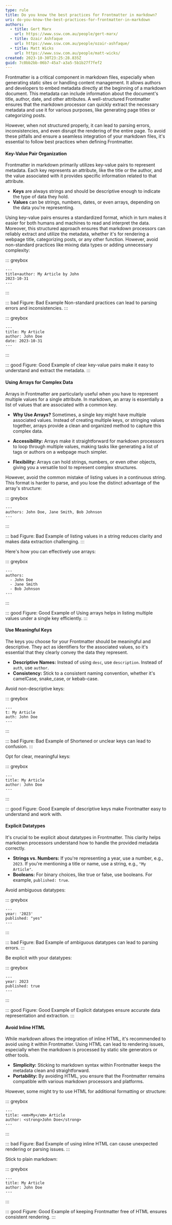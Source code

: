 ```yaml
---
type: rule
title: Do you know the best practices for Frontmatter in markdown?
uri: do-you-know-the-best-practices-for-frontmatter-in-markdown
authors:
  - title: Gert Marx
    url: https://www.ssw.com.au/people/gert-marx/
  - title: Ozair Ashfaque
    url: https://www.ssw.com.au/people/ozair-ashfaque/
  - title: Matt Wicks
    url: https://www.ssw.com.au/people/matt-wicks/
created: 2023-10-30T23:25:28.835Z
guid: 7c0bb2bb-06b7-45a7-a3a5-5b1b27f7fef2
---
```


Frontmatter is a critical component in markdown files, especially when generating static sites or handling content management. It allows authors and developers to embed metadata directly at the beginning of a markdown document. This metadata can include information about the document's title, author, date, and other attributes. A well-structured Frontmatter ensures that the markdown processor can quickly extract the necessary metadata and use it for various purposes, like generating page titles or categorizing posts. 

However, when not structured properly, it can lead to parsing errors, inconsistencies, and even disrupt the rendering of the entire page. To avoid these pitfalls and ensure a seamless integration of your markdown files, it's essential to follow best practices when defining Frontmatter.

<!--endintro-->

#### Key-Value Pair Organization

Frontmatter in markdown primarily utilizes key-value pairs to represent metadata. Each key represents an attribute, like the title or the author, and the value associated with it provides specific information related to that attribute.

- **Keys** are always strings and should be descriptive enough to indicate the type of data they hold.
- **Values** can be strings, numbers, dates, or even arrays, depending on the data you're representing.

Using key-value pairs ensures a standardized format, which in turn makes it easier for both humans and machines to read and interpret the data. Moreover, this structured approach ensures that markdown processors can reliably extract and utilize the metadata, whether it's for rendering a webpage title, categorizing posts, or any other function.
However, avoid non-standard practices like mixing data types or adding unnecessary complexity:

::: greybox
```
---
title+author: My Article by John
2023-10-31
---
```
:::

::: bad 
Figure: Bad Example Non-standard practices can lead to parsing errors and inconsistencies.
:::

::: greybox
```
---
title: My Article
author: John Doe
date: 2023-10-31
---
```
:::

::: good 
Figure: Good Example of clear key-value pairs make it easy to understand and extract the metadata.
:::




#### Using Arrays for Complex Data

Arrays in Frontmatter are particularly useful when you have to represent multiple values for a single attribute. In markdown, an array is essentially a list of values that are associated with a common key.

- **Why Use Arrays?** Sometimes, a single key might have multiple associated values. Instead of creating multiple keys, or stringing values together, arrays provide a clean and organized method to capture this complex data.
  
- **Accessibility:** Arrays make it straightforward for markdown processors to loop through multiple values, making tasks like generating a list of tags or authors on a webpage much simpler.

- **Flexibility:** Arrays can hold strings, numbers, or even other objects, giving you a versatile tool to represent complex structures.

However, avoid the common mistake of listing values in a continuous string. This format is harder to parse, and you lose the distinct advantage of the array's structure:

::: greybox
```
---
authors: John Doe, Jane Smith, Bob Johnson
---
```
:::

::: bad 
Figure: Bad Example of listing values in a string reduces clarity and makes data extraction challenging.
:::

Here's how you can effectively use arrays:

::: greybox
```
---
authors: 
  - John Doe
  - Jane Smith
  - Bob Johnson
---
```
:::

::: good 
Figure: Good Example of Using arrays helps in listing multiple values under a single key efficiently. 
:::




#### Use Meaningful Keys
 
The keys you choose for your Frontmatter should be meaningful and descriptive. They act as identifiers for the associated values, so it's essential that they clearly convey the data they represent.
 
- **Descriptive Names:** Instead of using `desc`, use `description`. Instead of `auth`, use `author`.
- **Consistency:** Stick to a consistent naming convention, whether it's camelCase, snake_case, or kebab-case.
 
Avoid non-descriptive keys:
 
::: greybox
```
---
t: My Article
auth: John Doe
---
```
:::
 
::: bad 
Figure: Bad Example of Shortened or unclear keys can lead to confusion.
:::
 
Opt for clear, meaningful keys:
 
::: greybox
```
---
title: My Article
author: John Doe
---
```
:::
 
::: good 
Figure: Good Example of descriptive keys make Frontmatter easy to understand and work with.




#### Explicit Datatypes
 
It's crucial to be explicit about datatypes in Frontmatter. This clarity helps markdown processors understand how to handle the provided metadata correctly.
 
- **Strings vs. Numbers:** If you're representing a year, use a number, e.g., `2023`. If you're mentioning a title or name, use a string, e.g., `"My Article"`.
- **Booleans:** For binary choices, like true or false, use booleans. For example, `published: true`.
 
Avoid ambiguous datatypes:
 
::: greybox
```
---
year: '2023'
published: "yes"
---
```
:::
 
::: bad 
Figure: Bad Example of ambiguous datatypes can lead to parsing errors. 
:::
 
Be explicit with your datatypes:
 
::: greybox
```
---
year: 2023
published: true
---
```
:::
 
::: good 
Figure: Good Example of Explicit datatypes ensure accurate data representation and extraction. 
:::




#### Avoid Inline HTML
 
While markdown allows the integration of inline HTML, it's recommended to avoid using it within Frontmatter. Using HTML can lead to rendering issues, especially when the markdown is processed by static site generators or other tools.
 
- **Simplicity:** Sticking to markdown syntax within Frontmatter keeps the metadata clean and straightforward. 
- **Portability:** By avoiding HTML, you ensure that the Frontmatter remains compatible with various markdown processors and platforms.
 
However, some might try to use HTML for additional formatting or structure:
 
::: greybox
```
---
title: <em>My</em> Article
author: <strong>John Doe</strong>
---
```
:::
 
::: bad 
Figure: Bad Example of using inline HTML can cause unexpected rendering or parsing issues.
:::
 
Stick to plain markdown:
 
::: greybox
```
---
title: My Article
author: John Doe
---
```
:::
 
::: good 
Figure: Good Example of keeping Frontmatter free of HTML ensures consistent rendering.
:::


